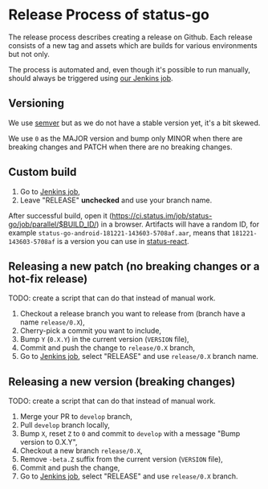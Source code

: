 # Release Process of status-go

The release process describes creating a release on Github. Each release consists of a new tag and assets which are builds for various environments but not only.

The process is automated and, even though it's possible to run manually, should always be triggered using [our Jenkins job](https://ci.status.im/job/status-go/job/parallel/).

## Versioning

We use [semver](https://semver.org/) but as we do not have a stable version yet, it's a bit skewed.

We use `0` as the MAJOR version and bump only MINOR when there are breaking changes and PATCH when there are no breaking changes.

## Custom build

1. Go to [Jenkins job](https://ci.status.im/job/status-go/job/parallel/), 
1. Leave "RELEASE" **unchecked** and use your branch name.

After successful build, open it (https://ci.status.im/job/status-go/job/parallel/$BUILD_ID/) in a browser. Artifacts will have a random ID, for example `status-go-android-181221-143603-5708af.aar`, means that `181221-143603-5708af` is a version you can use in [status-react](https://github.com/status-im/status-react).

## Releasing a new patch (no breaking changes or a hot-fix release)

TODO: create a script that can do that instead of manual work.

1. Checkout a release branch you want to release from (branch have a name `release/0.X`),
1. Cherry-pick a commit you want to include,
1. Bump `Y` (`0.X.Y`) in the current version (`VERSION` file),
1. Commit and push the change to `release/0.X` branch,
1. Go to [Jenkins job](https://ci.status.im/job/status-go/job/parallel/), select "RELEASE" and use `release/0.X` branch name.

## Releasing a new version (breaking changes)

TODO: create a script that can do that instead of manual work.

1. Merge your PR to `develop` branch,
1. Pull `develop` branch locally,
1. Bump `X`, reset `Z` to `0` and commit to `develop` with a message "Bump version to 0.X.Y",
1. Checkout a new branch `release/0.X`,
1. Remove `-beta.Z` suffix from the current version (`VERSION` file),
1. Commit and push the change,
1. Go to [Jenkins job](https://ci.status.im/job/status-go/job/parallel/), select "RELEASE" and use `release/0.X` branch.
